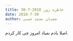 ```yaml
---
title: خاطره روز 2018-7-30
date: 2018-7-30
author: شعبان محمد حسنی
---
```


اصلا یادم نمیاد امروز چی کار کردم.